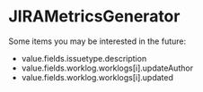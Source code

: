# JIRAMetricsGenerator


Some items you may be interested in the future:
- value.fields.issuetype.description
- value.fields.worklog.worklogs[i].updateAuthor
- value.fields.worklog.worklogs[i].updated
